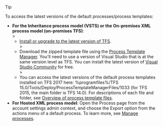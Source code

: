 

>[!TIP]  
>To access the latest versions of the default processes/process templates:
>- **For the Inheritance process model (VSTS) or the On-premises XML process model (on-premises TFS)**:   
	><ul><li>[Install or upgrade to the latest version of TFS](https://www.visualstudio.com/downloads/).</li> 
	><li>Download the zipped template file using the [Process Template Manager](/vsts/work/work-items/guidance/manage-process-templates). You'll need to use a version of Visual Studio that is at the same version level as TFS. You can install the latest version of [Visual Studio Community](https://www.visualstudio.com/downloads/) for free.</li>
	><li>You can access the latest versions of the default process templates installed on TFS 2017 here: %programfiles%/TFS 15.0/Tools/Deploy/ProcessTemplateManagerFiles/1033 (for TFS 2015, the main folder is TFS 14.0). For descriptions of each file and folder, see [Overview of process template files](/vsts/work/customize/reference/process-templates/overview-process-template-files).</li></ul>
>- **For Hosted XML process model**: Open the Process page from the account settings admin context, and choose the Export option from the actions menu of a default process. To learn more, see [Manage processes](/vsts/work/customize/process/manage-process).